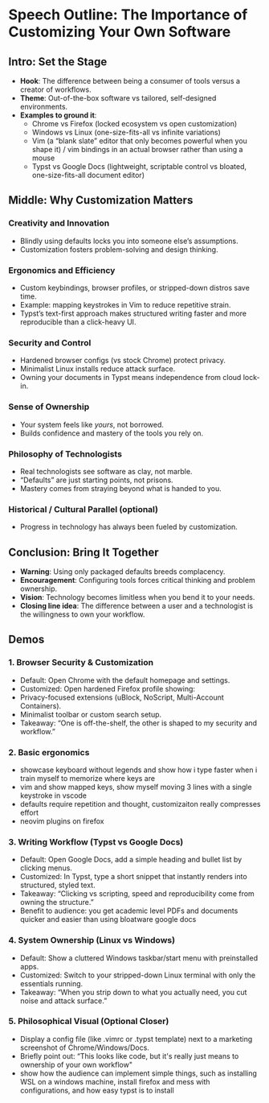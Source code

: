 # Speech Outline: The Importance of Customizing Your Own Software

## Intro: Set the Stage

- **Hook**: The difference between being a consumer of tools versus a creator of workflows.  
- **Theme**: Out-of-the-box software vs tailored, self-designed environments.  
- **Examples to ground it**:  
  - Chrome vs Firefox (locked ecosystem vs open customization)  
  - Windows vs Linux (one-size-fits-all vs infinite variations)  
  - Vim (a “blank slate” editor that only becomes powerful when you shape it) / vim bindings in an actual browser rather than using a mouse
  - Typst vs Google Docs (lightweight, scriptable control vs bloated, one-size-fits-all document editor)
  
## Middle: Why Customization Matters

### Creativity and Innovation
- Blindly using defaults locks you into someone else’s assumptions.  
- Customization fosters problem-solving and design thinking.  

### Ergonomics and Efficiency
- Custom keybindings, browser profiles, or stripped-down distros save time.  
- Example: mapping keystrokes in Vim to reduce repetitive strain.  
- Typst’s text-first approach makes structured writing faster and more reproducible than a click-heavy UI.  

### Security and Control
- Hardened browser configs (vs stock Chrome) protect privacy.  
- Minimalist Linux installs reduce attack surface.  
- Owning your documents in Typst means independence from cloud lock-in.  

### Sense of Ownership
- Your system feels like *yours*, not borrowed.  
- Builds confidence and mastery of the tools you rely on.  

### Philosophy of Technologists
- Real technologists see software as clay, not marble.  
- “Defaults” are just starting points, not prisons.  
- Mastery comes from straying beyond what is handed to you.  

### Historical / Cultural Parallel (optional)
- Progress in technology has always been fueled by customization.  

## Conclusion: Bring It Together

- **Warning**: Using only packaged defaults breeds complacency.  
- **Encouragement**: Configuring tools forces critical thinking and problem ownership.  
- **Vision**: Technology becomes limitless when you bend it to your needs.  
- **Closing line idea**: The difference between a user and a technologist is the willingness to own your workflow.  

## Demos
### 1. Browser Security & Customization
- Default: Open Chrome with the default homepage and settings.
- Customized: Open hardened Firefox profile showing:
- Privacy-focused extensions (uBlock, NoScript, Multi-Account Containers).
- Minimalist toolbar or custom search setup.
- Takeaway: “One is off-the-shelf, the other is shaped to my security and workflow.”

### 2. Basic ergonomics
- showcase keyboard without legends and show how i type faster when i train myself to memorize where keys are
- vim and show mapped keys, show myself moving 3 lines with a single keystroke in vscode
- defaults require repetition and thought, customizaiton really compresses effort
- neovim plugins on firefox

### 3. Writing Workflow (Typst vs Google Docs)
- Default: Open Google Docs, add a simple heading and bullet list by clicking menus.
- Customized: In Typst, type a short snippet that instantly renders into structured, styled text.
- Takeaway: “Clicking vs scripting, speed and reproducibility come from owning the structure.”
- Benefit to audience: you get academic level PDFs and documents quicker and easier than using bloatware google docs

### 4. System Ownership (Linux vs Windows)
- Default: Show a cluttered Windows taskbar/start menu with preinstalled apps.
- Customized: Switch to your stripped-down Linux terminal with only the essentials running.
- Takeaway: “When you strip down to what you actually need, you cut noise and attack surface.”

### 5. Philosophical Visual (Optional Closer)
- Display a config file (like .vimrc or .typst template) next to a marketing screenshot of Chrome/Windows/Docs.
- Briefly point out: “This looks like code, but it's really just means to ownership of your own workflow"
- show how the audience can implement simple things, such as installing WSL on a windows machine, install firefox and mess with configurations, and how easy typst is to install
